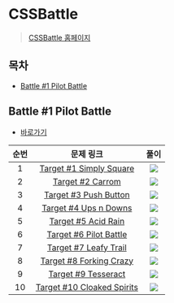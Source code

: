 # CSSBattle

> [CSSBattle 홈페이지](https://cssbattle.dev/)

## 목차

* [Battle #1 Pilot Battle](#battle-1-pilot-battle)

## Battle #1 Pilot Battle

* [바로가기](./battle-1)

| 순번 |                        문제 링크                        |                             풀이                             |
| :--: | :-----------------------------------------------------: | :----------------------------------------------------------: |
|  1   | [Target #1 Simply Square](https://cssbattle.dev/play/1) | [<img src="https://icongr.am/devicon/css3-original-wordmark.svg?size=30&color=currentColor">](https://github.com/mooyeon-choi/TIL/tree/master/web/frontend/css-battle/battle-1#target-1-simply-square) |
|  2   |    [Target #2 Carrom](https://cssbattle.dev/play/2)     | [<img src="https://icongr.am/devicon/css3-original-wordmark.svg?size=30&color=currentColor">](https://github.com/mooyeon-choi/TIL/tree/master/web/frontend/css-battle/battle-1#target-2-carrom) |
|  3   |  [Target #3 Push Button](https://cssbattle.dev/play/3)  | [<img src="https://icongr.am/devicon/css3-original-wordmark.svg?size=30&color=currentColor">](https://github.com/mooyeon-choi/TIL/tree/master/web/frontend/css-battle/battle-1#target-3-push-button) |
|  4   |  [Target #4 Ups n Downs](https://cssbattle.dev/play/4)  | [<img src="https://icongr.am/devicon/css3-original-wordmark.svg?size=30&color=currentColor">](https://github.com/mooyeon-choi/TIL/tree/master/web/frontend/css-battle/battle-1#target-4-ups-n-downs) |
|  5   |   [Target #5 Acid Rain](https://cssbattle.dev/play/5)   | [<img src="https://icongr.am/devicon/css3-original-wordmark.svg?size=30&color=currentColor">](https://github.com/mooyeon-choi/TIL/tree/master/web/frontend/css-battle/battle-1#target-5-acid-rain) |
|  6   | [Target #6 Pilot Battle](https://cssbattle.dev/play/6)  | [<img src="https://icongr.am/devicon/css3-original-wordmark.svg?size=30&color=currentColor">](https://github.com/mooyeon-choi/TIL/tree/master/web/frontend/css-battle/battle-1#target-6-pilot-battle) |
|  7   |  [Target #7 Leafy Trail](https://cssbattle.dev/play/7)  | [<img src="https://icongr.am/devicon/css3-original-wordmark.svg?size=30&color=currentColor">](https://github.com/mooyeon-choi/TIL/tree/master/web/frontend/css-battle/battle-1#target-7-leafy-trail) |
|  8   | [Target #8 Forking Crazy](https://cssbattle.dev/play/8) | [<img src="https://icongr.am/devicon/css3-original-wordmark.svg?size=30&color=currentColor">](https://github.com/mooyeon-choi/TIL/tree/master/web/frontend/css-battle/battle-1#target-8-forking-crazy) |
|9|[Target #9 Tesseract](https://cssbattle.dev/play/9)|[<img src="https://icongr.am/devicon/css3-original-wordmark.svg?size=30&color=currentColor">](https://github.com/mooyeon-choi/TIL/tree/master/web/frontend/css-battle/battle-1#target-9-tesseract)|
|10|[Target #10 Cloaked Spirits](https://cssbattle.dev/play/10)|[<img src="https://icongr.am/devicon/css3-original-wordmark.svg?size=30&color=currentColor">](https://github.com/mooyeon-choi/TIL/tree/master/web/frontend/css-battle/battle-1#target-10-cloaked-spirits)|
